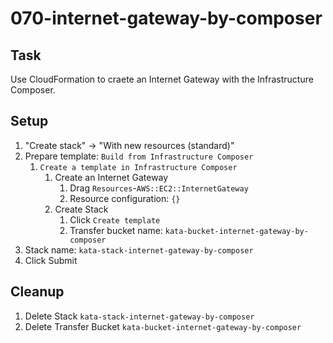# 070-internet-gateway-by-composer

## Task
Use CloudFormation to craete an Internet Gateway with the Infrastructure Composer.

## Setup
1. "Create stack" -> "With new resources (standard)"
2. Prepare template: `Build from Infrastructure Composer`
	1. `Create a template in Infrastructure Composer`
		1. Create an Internet Gateway
			1. Drag `Resources`-`AWS::EC2::InternetGateway`
			2. Resource configuration: `{}`
		2. Create Stack
			1. Click `Create template`
			2. Transfer bucket name: `kata-bucket-internet-gateway-by-composer`
3. Stack name: `kata-stack-internet-gateway-by-composer`
4. Click Submit

## Cleanup
1. Delete Stack `kata-stack-internet-gateway-by-composer`
2. Delete Transfer Bucket `kata-bucket-internet-gateway-by-composer`
